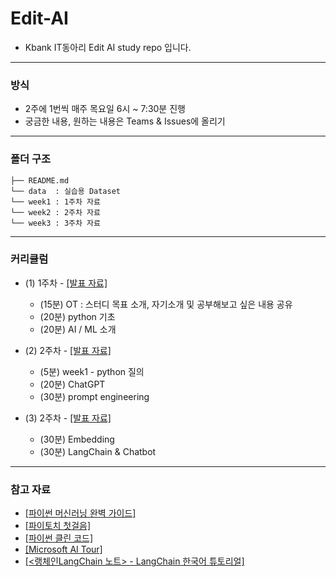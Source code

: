 # Edit-AI

- Kbank IT동아리 Edit AI study repo 입니다.

---

### 방식
- 2주에 1번씩 매주 목요일 6시 ~ 7:30분 진행
- 궁금한 내용, 원하는 내용은 Teams & Issues에 올리기
  
---

### 폴더 구조

```
├── README.md
└── data  : 실습용 Dataset
└── week1 : 1주차 자료
└── week2 : 2주차 자료
└── week3 : 3주차 자료
```

---

### 커리큘럼
- (1) 1주차 - [[발표 자료]](https://github.com/GreenD93/Edit-AI/tree/main/week1)
  - (15분) OT : 스터디 목표 소개, 자기소개 및 공부해보고 싶은 내용 공유
  - (20분) python 기초
  - (20분) AI / ML 소개

- (2) 2주차 - [[발표 자료]](https://github.com/GreenD93/Edit-AI/tree/main/week2)
  - (5분) week1 - python 질의
  - (20분) ChatGPT
  - (30분) prompt engineering

- (3) 2주차 - [[발표 자료]](https://github.com/GreenD93/Edit-AI/tree/main/week3)
  - (30분) Embedding
  - (30분) LangChain & Chatbot
---

### 참고 자료
- [[파이썬 머신러닝 완벽 가이드]](https://product.kyobobook.co.kr/detail/S000001766511)
- [[파이토치 첫걸음]](https://ebook-product.kyobobook.co.kr/dig/epd/ebook/E000002942380)
- [[파이썬 클린 코드]](https://product.kyobobook.co.kr/detail/S000200031876)
- [[Microsoft AI Tour]](https://microsoft.github.io/Workshop-Interact-with-OpenAI-models/ko/)
- [[<랭체인LangChain 노트> - LangChain 한국어 튜토리얼]](https://wikidocs.net/book/14314)
